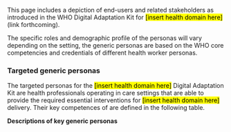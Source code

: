This page includes a depiction of end-users and related stakeholders as introduced in the WHO Digital Adaptation Kit for <mark>[insert health domain here]</mark>(link forthcoming).

The specific roles and demographic profile of the personas will vary depending on the setting, the generic personas are based on the WHO core competencies and credentials of different health worker personas.


### Targeted generic personas

The targeted personas for the <mark>[insert health domain here]</mark> Digital Adaptation Kit are
health professionals operating in care settings that are able to provide
the required essential interventions for <mark>[insert health domain here]</mark> delivery. Their
key competences of are defined in the following table.

**Descriptions of key generic personas**

<!-- Cannot find this dependency -->
<!--{ % include fragment-actors.liquid %}-->



<br/>
